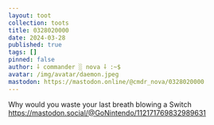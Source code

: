 ```yaml
---
layout: toot
collection: toots
title: 0328020000
date: 2024-03-28
published: true
tags: []
pinned: false
author: ⸸ commander ░ nova ⸸ :~$
avatar: /img/avatar/daemon.jpeg
mastodon: https://mastodon.online/@cmdr_nova/0328020000
---
```


Why would you waste your last breath blowing a Switch https://mastodon.social/@GoNintendo/112171769832989631
